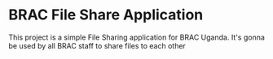 # BRAC File Share Application

This project is a simple File Sharing application for BRAC Uganda. 
It's gonna be used by all BRAC staff to share files to each other